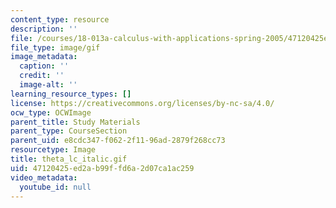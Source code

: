 ```yaml
---
content_type: resource
description: ''
file: /courses/18-013a-calculus-with-applications-spring-2005/47120425ed2ab99ffd6a2d07ca1ac259_theta_lc_italic.gif
file_type: image/gif
image_metadata:
  caption: ''
  credit: ''
  image-alt: ''
learning_resource_types: []
license: https://creativecommons.org/licenses/by-nc-sa/4.0/
ocw_type: OCWImage
parent_title: Study Materials
parent_type: CourseSection
parent_uid: e8cdc347-f062-2f11-96ad-2879f268cc73
resourcetype: Image
title: theta_lc_italic.gif
uid: 47120425-ed2a-b99f-fd6a-2d07ca1ac259
video_metadata:
  youtube_id: null
---
```

